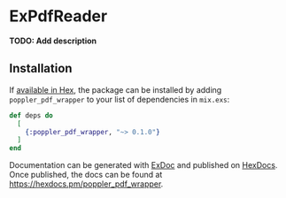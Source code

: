 # ExPdfReader

**TODO: Add description**

## Installation

If [available in Hex](https://hex.pm/docs/publish), the package can be installed
by adding `poppler_pdf_wrapper` to your list of dependencies in `mix.exs`:

```elixir
def deps do
  [
    {:poppler_pdf_wrapper, "~> 0.1.0"}
  ]
end
```

Documentation can be generated with [ExDoc](https://github.com/elixir-lang/ex_doc)
and published on [HexDocs](https://hexdocs.pm). Once published, the docs can
be found at <https://hexdocs.pm/poppler_pdf_wrapper>.

